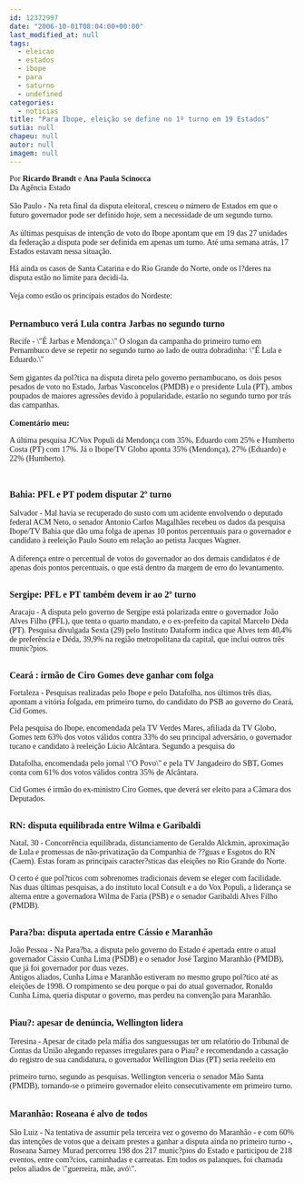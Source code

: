 ```yaml
---
id: 12372997
date: "2006-10-01T08:04:00+00:00"
last_modified_at: null
tags:
  - eleicao
  - estados
  - ibope
  - para
  - saturno
  - undefined
categories:
  - noticias
title: "Para Ibope, eleição se define no 1º turno em 19 Estados"
sutia: null
chapeu: null
autor: null
imagem: null
---
```

<p><P><FONT face=Verdana>Por <STRONG>Ricardo Brandt</STRONG> e <STRONG>Ana Paula Scinocca</STRONG><BR>Da Agência Estado<BR><BR>São Paulo - Na reta final da disputa eleitoral, cresceu o número de Estados em que o futuro governador pode ser definido hoje, sem a necessidade de um segundo turno.<BR><BR>As últimas pesquisas de intenção de voto do Ibope apontam que em 19 das 27 unidades da federação a disputa pode ser definida em apenas um turno. Até uma semana atrás, 17 Estados estavam nessa situação.</FONT></P></p>
<p><P><FONT face=Verdana>Há ainda os casos de Santa Catarina e do Rio Grande do Norte, onde os l?deres na disputa estão no limite para decidi-la. <BR><BR>Veja como estão os principais estados do Nordeste:</FONT></P></p>
<p><P><FONT face=Verdana size=3><STRONG><BR>Pernambuco verá Lula contra Jarbas no segundo turno</STRONG></FONT></P></p>
<p><P><FONT face=Verdana>Recife - \"É Jarbas e Mendonça.\" O slogan da campanha do primeiro turno em Pernambuco deve se repetir no segundo turno ao lado de outra dobradinha: \"É Lula e Eduardo.\" <BR><BR>Sem gigantes da pol?tica na disputa direta pelo governo pernambucano, os dois pesos pesados de voto no Estado, Jarbas Vasconcelos (PMDB) e o presidente Lula (PT), ambos poupados de maiores agressões devido à popularidade, estarão no segundo turno por trás das campanhas.<BR><BR><STRONG>Comentário meu: </STRONG></FONT></P></p>
<p><P><FONT face=Verdana>A última pesquisa JC/Vox Populi dá Mendonça com 35%, Eduardo com 25% e Humberto Costa (PT) com 17%. Já o Ibope/TV Globo aponta 35% (Mendonça), 27% (Eduardo) e 22% (Humberto).<BR><BR><BR></FONT></P></p>
<p><P><FONT face=Verdana><STRONG><FONT size=3>Bahia: PFL e PT podem disputar 2º turno<BR></FONT></STRONG><BR>Salvador - Mal havia se recuperado do susto com um acidente envolvendo o deputado federal ACM Neto, o senador Antonio Carlos Magalhães recebeu os dados da pesquisa Ibope/TV Bahia que dão uma folga de apenas 10 pontos percentuais para o governador e candidato à reeleição Paulo Souto em relação ao petista Jacques Wagner. <BR><BR>A diferença entre o percentual de votos do governador ao dos demais candidatos é de apenas dois pontos percentuais, o que está dentro da margem de erro do levantamento.</FONT></P></p>
<p><P><FONT face=Verdana><BR><STRONG><FONT size=3>Sergipe: PFL e PT também devem ir ao 2º turno</FONT></STRONG></FONT></P></p>
<p><P><FONT face=Verdana>Aracaju - A disputa pelo governo de Sergipe está polarizada entre o governador João Alves Filho (PFL), que tenta o quarto mandato, e o ex-prefeito da capital Marcelo Déda (PT). Pesquisa divulgada Sexta (29) pelo Instituto Dataform indica que Alves tem 40,4% de preferência e Déda, 39,9% na região metropolitana da capital, que inclui outros três munic?pios.</FONT></P></p>
<p><P><FONT face=Verdana><BR><STRONG><FONT size=3>Ceará : irmão de Ciro Gomes deve ganhar com folga</FONT></STRONG></FONT></P></p>
<p><P><FONT face=Verdana>Fortaleza - Pesquisas realizadas pelo Ibope e pelo Datafolha, nos últimos três dias, apontam a vitória folgada, em primeiro turno, do candidato do PSB ao governo do Ceará, Cid Gomes.</FONT></P></p>
<p><P><FONT face=Verdana>Pela pesquisa do Ibope, encomendada pela TV Verdes Mares, afiliada da TV Globo, Gomes tem 63% dos votos válidos contra 33% do seu principal adversário, o governador tucano e candidato à reeleição Lúcio Alcântara. Segundo a pesquisa do</FONT></P></p>
<p><P><FONT face=Verdana>Datafolha, encomendada pelo jornal \"O Povo\" e pela TV Jangadeiro do SBT, Gomes conta com 61% dos votos válidos contra 35% de Alcântara. </FONT></P></p>
<p><P><FONT face=Verdana>Cid Gomes é irmão do ex-ministro Ciro Gomes, que deverá ser eleito para a Câmara dos Deputados.</FONT></P></p>
<p><P><FONT face=Verdana><BR><STRONG><FONT size=3>RN: disputa equilibrada entre Wilma e Garibaldi</FONT></STRONG></FONT></P></p>
<p><P><FONT face=Verdana>Natal, 30 - Concorrência equilibrada, distanciamento de Geraldo Alckmin, aproximação de Lula e promessas de não-privatização da Companhia de ??guas e Esgotos do RN (Caern). Estas foram as principais caracter?sticas das eleições no Rio Grande do Norte.</FONT></P></p>
<p><P><FONT face=Verdana>O certo é que pol?ticos com sobrenomes tradicionais devem se eleger com facilidade. Nas duas últimas pesquisas, a do instituto local Consult e a do Vox Populi, a liderança se alterna entre a governadora Wilma de Faria (PSB) e o senador Garibaldi Alves Filho (PMDB).</FONT></P></p>
<p><P><FONT face=Verdana><BR><STRONG><FONT size=3>Para?ba: disputa apertada entre Cássio e Maranhão</FONT></STRONG></FONT></P></p>
<p><P><FONT face=Verdana>João Pessoa - Na Para?ba, a disputa pelo governo do Estado é apertada entre o atual governador Cássio Cunha Lima (PSDB) e o senador José Targino Maranhão (PMDB), que já foi governador por duas vezes. <BR>Antigos aliados, Cunha Lima e Maranhão estiveram no mesmo grupo pol?tico até as eleições de 1998. O rompimento se deu porque o pai do atual governador, Ronaldo Cunha Lima, queria disputar o governo, mas perdeu na convenção para Maranhão. </FONT></P></p>
<p><P><BR><FONT face=Verdana><STRONG><FONT size=3>Piau?: apesar de denúncia, Wellington lidera</FONT> <BR></STRONG><BR>Teresina - Apesar de citado pela máfia dos sanguessugas ter um relatório do Tribunal de Contas da União alegando repasses irregulares para o Piau? e recomendando a cassação do registro de sua candidatura, o governador Wellington Dias (PT) seria reeleito em</p>
<p> primeiro turno, segundo as pesquisas. Wellington venceria o senador Mão Santa (PMDB), tornando-se o primeiro governador eleito consecutivamente em primeiro turno.<BR><BR><BR><STRONG><FONT size=3>Maranhão: Roseana é alvo de todos</FONT><BR></STRONG><BR>São Luiz - Na tentativa de assumir pela terceira vez o governo do Maranhão - e com 60% das intenções de votos que a deixam prestes a ganhar a disputa ainda no primeiro turno -, Roseana Sarney Murad percorreu 198 dos 217 munic?pios do Estado e participou de 218 eventos, entre com?cios, caminhadas e carreatas. Em todos os palanques, foi chamada pelos aliados de \"guerreira, mãe, avó\". </FONT></P> </p>
